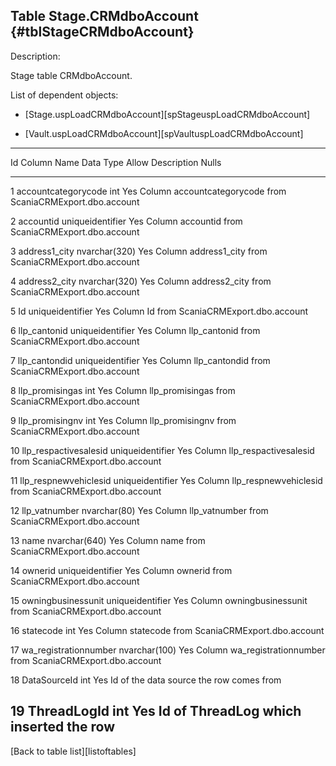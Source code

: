 Table Stage.CRMdboAccount {#tblStageCRMdboAccount}
-------------------------

Description:

Stage table CRMdboAccount.

List of dependent objects:

-   \[Stage.uspLoadCRMdboAccount\]\[spStageuspLoadCRMdboAccount\]

-   \[Vault.uspLoadCRMdboAccount\]\[spVaultuspLoadCRMdboAccount\]

  ----------------------------------------------------------------------------------------
  Id   Column Name                Data Type          Allow   Description
                                                     Nulls   
  ---- -------------------------- ------------------ ------- -----------------------------
  1    accountcategorycode        int                Yes     Column accountcategorycode
                                                             from
                                                             ScaniaCRMExport.dbo.account

  2    accountid                  uniqueidentifier   Yes     Column accountid from
                                                             ScaniaCRMExport.dbo.account

  3    address1\_city             nvarchar(320)      Yes     Column address1\_city from
                                                             ScaniaCRMExport.dbo.account

  4    address2\_city             nvarchar(320)      Yes     Column address2\_city from
                                                             ScaniaCRMExport.dbo.account

  5    Id                         uniqueidentifier   Yes     Column Id from
                                                             ScaniaCRMExport.dbo.account

  6    llp\_cantonid              uniqueidentifier   Yes     Column llp\_cantonid from
                                                             ScaniaCRMExport.dbo.account

  7    llp\_cantondid             uniqueidentifier   Yes     Column llp\_cantondid from
                                                             ScaniaCRMExport.dbo.account

  8    llp\_promisingas           int                Yes     Column llp\_promisingas from
                                                             ScaniaCRMExport.dbo.account

  9    llp\_promisingnv           int                Yes     Column llp\_promisingnv from
                                                             ScaniaCRMExport.dbo.account

  10   llp\_respactivesalesid     uniqueidentifier   Yes     Column llp\_respactivesalesid
                                                             from
                                                             ScaniaCRMExport.dbo.account

  11   llp\_respnewvehiclesid     uniqueidentifier   Yes     Column llp\_respnewvehiclesid
                                                             from
                                                             ScaniaCRMExport.dbo.account

  12   llp\_vatnumber             nvarchar(80)       Yes     Column llp\_vatnumber from
                                                             ScaniaCRMExport.dbo.account

  13   name                       nvarchar(640)      Yes     Column name from
                                                             ScaniaCRMExport.dbo.account

  14   ownerid                    uniqueidentifier   Yes     Column ownerid from
                                                             ScaniaCRMExport.dbo.account

  15   owningbusinessunit         uniqueidentifier   Yes     Column owningbusinessunit
                                                             from
                                                             ScaniaCRMExport.dbo.account

  16   statecode                  int                Yes     Column statecode from
                                                             ScaniaCRMExport.dbo.account

  17   wa\_registrationnumber     nvarchar(100)      Yes     Column wa\_registrationnumber
                                                             from
                                                             ScaniaCRMExport.dbo.account

  18   DataSourceId               int                Yes     Id of the data source the row
                                                             comes from

  19   ThreadLogId                int                Yes     Id of ThreadLog which
                                                             inserted the row
  ----------------------------------------------------------------------------------------

\[Back to table list\]\[listoftables\]
